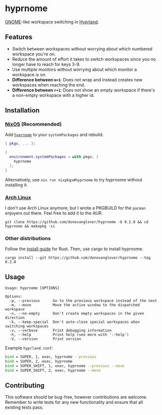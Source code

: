 # hyprnome

[GNOME](https://www.gnome.org/)-like workspace switching in [Hyprland](https://hyprland.org/).

## Features

- Switch between workspaces without worrying about which numbered workspace you're on.
- Reduce the amount of effort it takes to switch workspaces since you no longer have to reach for keys 3-9.
- Use multiple monitors without worrying about which monitor a workspace is on.
- **Difference between `m+1`**: Does not wrap and instead creates new workspaces when reaching the end.
- **Difference between `r+1`**: Does not show an empty workspace if there's a non-empty workspace with a higher id.

## Installation

### [NixOS](https://nixos.wiki/wiki/Overview_of_the_NixOS_Linux_distribution) (Recommended)

Add [`hyprnome`](https://search.nixos.org/packages?channel=unstable&query=hyprnome) to your `systemPackages` and rebuild.

```nix
{ pkgs, ... }:

{
  environment.systemPackages = with pkgs; [
    hyprnome
  ];
}
```

Alternatively, use `nix run nixpkgs#hyprnome` to try hyprnome without installing it.

### [Arch Linux](https://archlinux.org/)

I don't use Arch Linux anymore, but I wrote a PKGBUILD for the `pacman` enjoyers out there. Feel free to add it to the AUR.

```fish
git clone https://github.com/donovanglover/hyprnome -b 0.2.0 && cd hyprnome && makepkg -si
```

### Other distributions

Follow the [install guide](https://www.rust-lang.org/tools/install) for Rust. Then, use cargo to install hyprnome.

```fish
cargo install --git https://github.com/donovanglover/hyprnome --tag 0.2.0
```

## Usage

```man
Usage: hyprnome [OPTIONS]

Options:
  -p, --previous      Go to the previous workspace instead of the next
  -m, --move          Move the active window to the dispatched workspace
  -n, --no-empty      Don't create empty workspaces in the given direction
  -k, --keep-special  Don't auto-close special workspaces when switching workspaces
  -v, --verbose       Print debugging information
  -h, --help          Print help (see more with '--help')
  -V, --version       Print version
```

Example `hyprland.conf`:

```bash
bind = SUPER, 1, exec, hyprnome --previous
bind = SUPER, 2, exec, hyprnome
bind = SUPER_SHIFT, 1, exec, hyprnome --previous --move
bind = SUPER_SHIFT, 2, exec, hyprnome --move
```

## Contributing

This software should be bug-free, however contributions are welcome. Remember to write tests for any new functionality and ensure that all existing tests pass.

